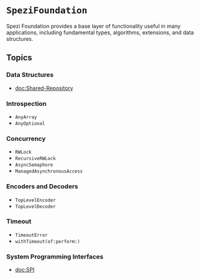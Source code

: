 # ``SpeziFoundation``

<!--
#
# This source file is part of the Stanford Spezi open-source project
#
# SPDX-FileCopyrightText: 2022 Stanford University and the project authors (see CONTRIBUTORS.md)
#
# SPDX-License-Identifier: MIT
#       
-->

Spezi Foundation provides a base layer of functionality useful in many applications, including fundamental types, algorithms, extensions, and data structures.

## Topics

### Data Structures

- <doc:Shared-Repository>

### Introspection

- ``AnyArray``
- ``AnyOptional``

### Concurrency

- ``RWLock``
- ``RecursiveRWLock``
- ``AsyncSemaphore``
- ``ManagedAsynchronousAccess``

### Encoders and Decoders
- ``TopLevelEncoder``
- ``TopLevelDecoder``

### Timeout

- ``TimeoutError``
- ``withTimeout(of:perform:)``

### System Programming Interfaces

- <doc:SPI>
